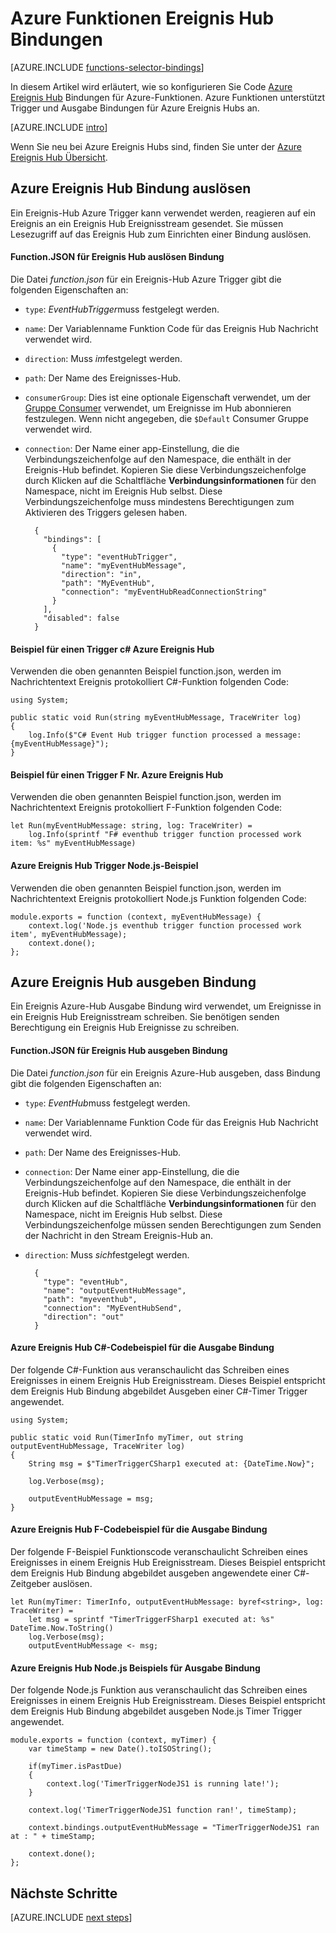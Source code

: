 <properties
    pageTitle="Azure Funktionen Ereignis Hub Bindungen | Microsoft Azure"
    description="Verstehen Sie, wie Azure Ereignis Hub Bindungen in Azure-Funktionen verwenden."
    services="functions"
    documentationCenter="na"
    authors="wesmc7777"
    manager="erikre"
    editor=""
    tags=""
    keywords="Azure-Funktionen, Funktionen Verarbeitung von Ereignissen, dynamische berechnen, ohne Server Architektur"/>

<tags
    ms.service="functions"
    ms.devlang="multiple"
    ms.topic="reference"
    ms.tgt_pltfrm="multiple"
    ms.workload="na"
    ms.date="10/17/2016"
    ms.author="wesmc"/>

# <a name="azure-functions-event-hub-bindings"></a>Azure Funktionen Ereignis Hub Bindungen

[AZURE.INCLUDE [functions-selector-bindings](../../includes/functions-selector-bindings.md)]

In diesem Artikel wird erläutert, wie so konfigurieren Sie Code [Azure Ereignis Hub](../event-hubs/event-hubs-overview.md) Bindungen für Azure-Funktionen. Azure Funktionen unterstützt Trigger und Ausgabe Bindungen für Azure Ereignis Hubs an.

[AZURE.INCLUDE [intro](../../includes/functions-bindings-intro.md)] 

Wenn Sie neu bei Azure Ereignis Hubs sind, finden Sie unter der [Azure Ereignis Hub Übersicht](../event-hubs/event-hubs-overview.md).

## <a name="azure-event-hub-trigger-binding"></a>Azure Ereignis Hub Bindung auslösen

Ein Ereignis-Hub Azure Trigger kann verwendet werden, reagieren auf ein Ereignis an ein Ereignis Hub Ereignisstream gesendet. Sie müssen Lesezugriff auf das Ereignis Hub zum Einrichten einer Bindung auslösen.

#### <a name="functionjson-for-event-hub-trigger-binding"></a>Function.JSON für Ereignis Hub auslösen Bindung

Die Datei *function.json* für ein Ereignis-Hub Azure Trigger gibt die folgenden Eigenschaften an:

- `type`: *EventHubTrigger*muss festgelegt werden.
- `name`: Der Variablenname Funktion Code für das Ereignis Hub Nachricht verwendet wird. 
- `direction`: Muss *im*festgelegt werden. 
- `path`: Der Name des Ereignisses-Hub.
- `consumerGroup`: Dies ist eine optionale Eigenschaft verwendet, um der [Gruppe Consumer](../event-hubs-overview.md#consumer-groups) verwendet, um Ereignisse im Hub abonnieren festzulegen. Wenn nicht angegeben, die `$Default` Consumer Gruppe verwendet wird. 
- `connection`: Der Name einer app-Einstellung, die die Verbindungszeichenfolge auf den Namespace, die enthält in der Ereignis-Hub befindet. Kopieren Sie diese Verbindungszeichenfolge durch Klicken auf die Schaltfläche **Verbindungsinformationen** für den Namespace, nicht im Ereignis Hub selbst.  Diese Verbindungszeichenfolge muss mindestens Berechtigungen zum Aktivieren des Triggers gelesen haben.

        {
          "bindings": [
            {
              "type": "eventHubTrigger",
              "name": "myEventHubMessage",
              "direction": "in",
              "path": "MyEventHub",
              "connection": "myEventHubReadConnectionString"
            }
          ],
          "disabled": false
        }

#### <a name="azure-event-hub-trigger-c-example"></a>Beispiel für einen Trigger c# Azure Ereignis Hub
 
Verwenden die oben genannten Beispiel function.json, werden im Nachrichtentext Ereignis protokolliert C#-Funktion folgenden Code:
 
    using System;
    
    public static void Run(string myEventHubMessage, TraceWriter log)
    {
        log.Info($"C# Event Hub trigger function processed a message: {myEventHubMessage}");
    }

#### <a name="azure-event-hub-trigger-f-example"></a>Beispiel für einen Trigger F Nr. Azure Ereignis Hub

Verwenden die oben genannten Beispiel function.json, werden im Nachrichtentext Ereignis protokolliert F-Funktion folgenden Code:

    let Run(myEventHubMessage: string, log: TraceWriter) =
        log.Info(sprintf "F# eventhub trigger function processed work item: %s" myEventHubMessage)

#### <a name="azure-event-hub-trigger-nodejs-example"></a>Azure Ereignis Hub Trigger Node.js-Beispiel
 
Verwenden die oben genannten Beispiel function.json, werden im Nachrichtentext Ereignis protokolliert Node.js Funktion folgenden Code:
 
    module.exports = function (context, myEventHubMessage) {
        context.log('Node.js eventhub trigger function processed work item', myEventHubMessage);    
        context.done();
    };


## <a name="azure-event-hub-output-binding"></a>Azure Ereignis Hub ausgeben Bindung

Ein Ereignis Azure-Hub Ausgabe Bindung wird verwendet, um Ereignisse in ein Ereignis Hub Ereignisstream schreiben. Sie benötigen senden Berechtigung ein Ereignis Hub Ereignisse zu schreiben. 

#### <a name="functionjson-for-event-hub-output-binding"></a>Function.JSON für Ereignis Hub ausgeben Bindung

Die Datei *function.json* für ein Ereignis Azure-Hub ausgeben, dass Bindung gibt die folgenden Eigenschaften an:

- `type`: *EventHub*muss festgelegt werden.
- `name`: Der Variablenname Funktion Code für das Ereignis Hub Nachricht verwendet wird. 
- `path`: Der Name des Ereignisses-Hub.
- `connection`: Der Name einer app-Einstellung, die die Verbindungszeichenfolge auf den Namespace, die enthält in der Ereignis-Hub befindet. Kopieren Sie diese Verbindungszeichenfolge durch Klicken auf die Schaltfläche **Verbindungsinformationen** für den Namespace, nicht im Ereignis Hub selbst.  Diese Verbindungszeichenfolge müssen senden Berechtigungen zum Senden der Nachricht in den Stream Ereignis-Hub an.
- `direction`: Muss *sich*festgelegt werden. 

        {
          "type": "eventHub",
          "name": "outputEventHubMessage",
          "path": "myeventhub",
          "connection": "MyEventHubSend",
          "direction": "out"
        }


#### <a name="azure-event-hub-c-code-example-for-output-binding"></a>Azure Ereignis Hub C#-Codebeispiel für die Ausgabe Bindung
 
Der folgende C#-Funktion aus veranschaulicht das Schreiben eines Ereignisses in einem Ereignis Hub Ereignisstream. Dieses Beispiel entspricht dem Ereignis Hub Bindung abgebildet Ausgeben einer C#-Timer Trigger angewendet.  
 
    using System;
    
    public static void Run(TimerInfo myTimer, out string outputEventHubMessage, TraceWriter log)
    {
        String msg = $"TimerTriggerCSharp1 executed at: {DateTime.Now}";
    
        log.Verbose(msg);   
        
        outputEventHubMessage = msg;
    }

#### <a name="azure-event-hub-f-code-example-for-output-binding"></a>Azure Ereignis Hub F-Codebeispiel für die Ausgabe Bindung

Der folgende F-Beispiel Funktionscode veranschaulicht Schreiben eines Ereignisses in einem Ereignis Hub Ereignisstream. Dieses Beispiel entspricht dem Ereignis Hub Bindung abgebildet ausgeben angewendete einer C#-Zeitgeber auslösen.

    let Run(myTimer: TimerInfo, outputEventHubMessage: byref<string>, log: TraceWriter) =
        let msg = sprintf "TimerTriggerFSharp1 executed at: %s" DateTime.Now.ToString()
        log.Verbose(msg);
        outputEventHubMessage <- msg;

#### <a name="azure-event-hub-nodejs-code-example-for-output-binding"></a>Azure Ereignis Hub Node.js Beispiels für Ausgabe Bindung
 
Der folgende Node.js Funktion aus veranschaulicht das Schreiben eines Ereignisses in einem Ereignis Hub Ereignisstream. Dieses Beispiel entspricht dem Ereignis Hub Bindung abgebildet ausgeben Node.js Timer Trigger angewendet.  
 
    module.exports = function (context, myTimer) {
        var timeStamp = new Date().toISOString();
        
        if(myTimer.isPastDue)
        {
            context.log('TimerTriggerNodeJS1 is running late!');
        }

        context.log('TimerTriggerNodeJS1 function ran!', timeStamp);   
        
        context.bindings.outputEventHubMessage = "TimerTriggerNodeJS1 ran at : " + timeStamp;
    
        context.done();
    };

## <a name="next-steps"></a>Nächste Schritte

[AZURE.INCLUDE [next steps](../../includes/functions-bindings-next-steps.md)]
